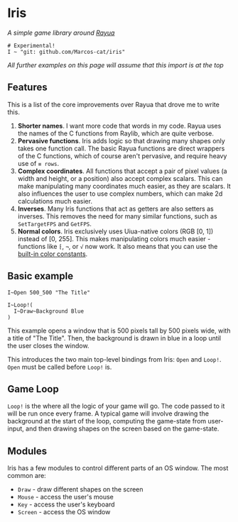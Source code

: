 # Iris

*A simple game library around [Rayua](https://github.com/uiua-lang/rayua)*

```uiua
# Experimental!
I ~ "git: github.com/Marcos-cat/iris"
```

*All further examples on this page will assume that this import is at the top*

## Features

This is a list of the core improvements over Rayua that drove me to write this.

1. **Shorter names**. I want more code that words in my code. Rayua uses the
   names of the C functions from Raylib, which are quite verbose.
2. **Pervasive functions**. Iris adds logic so that drawing many shapes only
   takes one function call. The basic Rayua functions are direct wrappers of the
   C functions, which of course aren't pervasive, and require heavy use of
   `≡ rows`.
3. **Complex coordinates**. All functions that accept a pair of pixel values (a
   width and height, or a position) also accept complex scalars. This can make
   manipulating many coordinates much easier, as they are scalars. It also
   influences the user to use complex numbers, which can make 2d calculations
   much easier.
4. **Inverses**. Many Iris functions that act as getters are also setters as
   inverses. This removes the need for many similar functions, such as
   `SetTargetFPS` and `GetFPS`.
5. **Normal colors**. Iris exclusively uses Uiua-native colors (RGB \[0, 1\])
   instead of \[0, 255\]. This makes manipulating colors much easier - functions
   like `⁅`, `¬`, or `√` now work. It also means that you can use the
   [built-in color constants](https://www.uiua.org/docs/constants).

## Basic example

```uiua
I~Open 500_500 "The Title"

I~Loop!(
  I~Draw~Background Blue
)
```

This example opens a window that is 500 pixels tall by 500 pixels wide, with a
title of "The Title". Then, the background is drawn in blue in a loop until the
user closes the window.

This introduces the two main top-level bindings from Iris: `Open` and `Loop!`.
`Open` must be called before `Loop!` is.

## Game Loop

`Loop!` is the where all the logic of your game will go. The code passed to it
will be run once every frame. A typical game will involve drawing the background
at the start of the loop, computing the game-state from user-input, and then
drawing shapes on the screen based on the game-state.

## Modules

Iris has a few modules to control different parts of an OS window. The most
common are:

- `Draw` - draw different shapes on the screen
- `Mouse` - access the user's mouse
- `Key` - access the user's keyboard
- `Screen` - access the OS window
